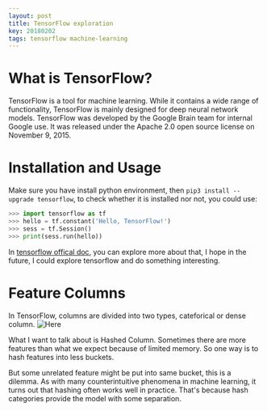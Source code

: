 ```yaml
---
layout: post
title: TensorFlow exploration 
key: 20180202
tags: tensorflow machine-learning
---
```


# What is TensorFlow?
TensorFlow is a tool for machine learning. While it contains a wide range of functionality, TensorFlow is mainly designed for deep neural network models.
TensorFlow was developed by the Google Brain team for internal Google use. It was released under the Apache 2.0 open source license on November 9, 2015.

# Installation and Usage
Make sure you have install python environment, then `pip3 install --upgrade tensorflow`, to check whether it is installed nor not, you could use:
```python
>>> import tensorflow as tf
>>> hello = tf.constant('Hello, TensorFlow!')
>>> sess = tf.Session()
>>> print(sess.run(hello))
```
In [tensorflow offical doc](https://www.tensorflow.org/install/), you can explore more about that, I hope in the future, I could explore tensorflow and do something interesting.

# Feature Columns
In TensorFlow, columns are divided into two types, cateforical or dense column.
![Here](https://www.tensorflow.org/versions/master/images/feature_columns/some_constructors.jpg)

What I want to talk about is Hashed Column. Sometimes there are more features than what we expect because of limited memory. So one way is to hash features into less buckets.

But some unrelated feature might be put into same bucket, this is a dilemma. As with many counterintuitive phenomena in machine learning, it turns out that hashing often works well in practice. That's because hash categories provide the model with some separation. 

